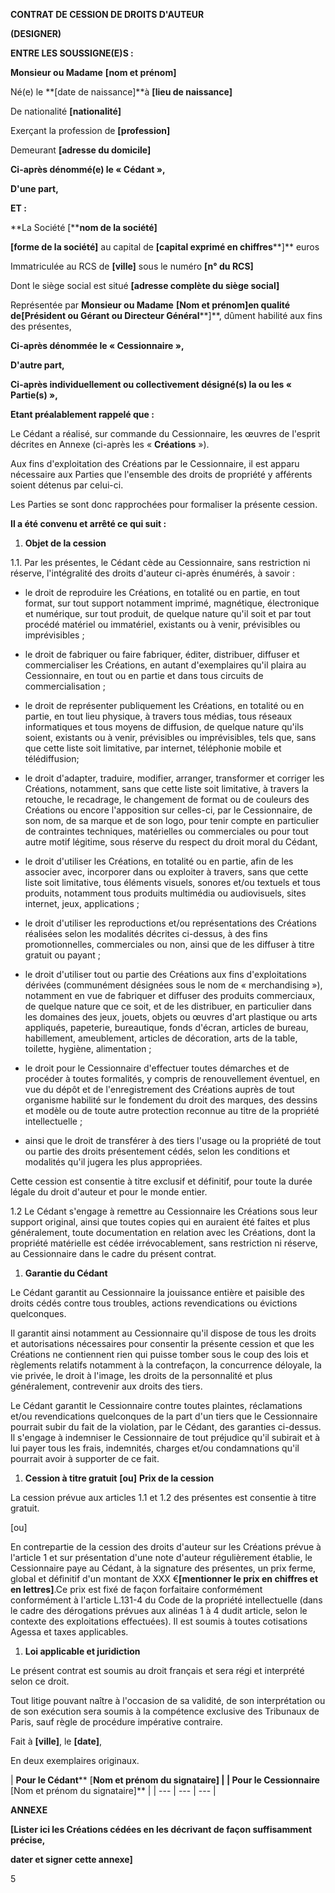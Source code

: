 **CONTRAT DE CESSION DE DROITS D'AUTEUR**

**(DESIGNER)**

**ENTRE LES SOUSSIGNE(E)S :**

**Monsieur ou Madame** **[nom et prénom]**

Né(e) le **[date de naissance]**à **[lieu de naissance]**

De nationalité **[nationalité]**

Exerçant la profession de **[profession]**

Demeurant **[adresse du domicile]**

**Ci-après dénommé(e) le « Cédant  »,**

**D'une part,**

**ET :**

**La Société [****nom de la société]**

**[****forme de la société****]** au capital de **[capital exprimé en chiffres****]** euros

Immatriculée au RCS de **[ville]** sous le numéro **[n° du RCS]**

Dont le siège social est situé **[adresse complète du siège social]**

Représentée par **Monsieur ou Madame** **[Nom et prénom]**en qualité de**[Président ou Gérant ou Directeur Général****]**, dûment habilité aux fins des présentes,

**Ci-après dénommée le  « Cessionnaire »,**

**D'autre part,**

**Ci-après individuellement ou collectivement désigné(s) la ou les « Partie(s) »,**

**Etant préalablement rappelé que :**

Le Cédant a réalisé, sur commande du Cessionnaire, les œuvres de l'esprit décrites en Annexe (ci-après les «  **Créations**  »).

Aux fins d'exploitation des Créations par le Cessionnaire, il est apparu nécessaire aux Parties que l'ensemble des droits de propriété y afférents soient détenus par celui-ci.

Les Parties se sont donc rapprochées pour formaliser la présente cession.

**Il a été convenu et arrêté ce qui suit :**

1. **Objet de la cession**

1.1. Par les présentes, le Cédant cède au Cessionnaire, sans restriction ni réserve, l'intégralité des droits d'auteur ci-après énumérés, à savoir :

- le droit de reproduire les Créations, en totalité ou en partie, en tout format, sur tout support notamment imprimé, magnétique, électronique et numérique, sur tout produit, de quelque nature qu'il soit et par tout procédé matériel ou immatériel, existants ou à venir, prévisibles ou imprévisibles ;

- le droit de fabriquer ou faire fabriquer, éditer, distribuer, diffuser et commercialiser les Créations, en autant d'exemplaires qu'il plaira au Cessionnaire, en tout ou en partie et dans tous circuits de commercialisation ;

- le droit de représenter publiquement les Créations, en totalité ou en partie, en tout lieu physique, à travers tous médias, tous réseaux informatiques et tous moyens de diffusion, de quelque nature qu'ils soient, existants ou à venir, prévisibles ou imprévisibles, tels que, sans que cette liste soit limitative, par internet, téléphonie mobile et télédiffusion;

- le droit d'adapter, traduire, modifier, arranger, transformer et corriger les Créations, notamment, sans que cette liste soit limitative, à travers la retouche, le recadrage, le changement de format ou de couleurs des Créations ou encore l'apposition sur celles-ci, par le Cessionnaire, de son nom, de sa marque et de son logo, pour tenir compte en particulier de contraintes techniques, matérielles ou commerciales ou pour tout autre motif légitime, sous réserve du respect du droit moral du Cédant,

- le droit d'utiliser les Créations, en totalité ou en partie, afin de les associer avec, incorporer dans ou exploiter à travers, sans que cette liste soit limitative, tous éléments visuels, sonores et/ou textuels et tous produits, notamment tous produits multimédia ou audiovisuels, sites internet, jeux, applications ;

- le droit d'utiliser les reproductions et/ou représentations des Créations réalisées selon les modalités décrites ci-dessus, à des fins promotionnelles, commerciales ou non, ainsi que de les diffuser à titre gratuit ou payant ;

- le droit d'utiliser tout ou partie des Créations aux fins d'exploitations dérivées (communément désignées sous le nom de « merchandising »), notamment en vue de fabriquer et diffuser des produits commerciaux, de quelque nature que ce soit, et de les distribuer, en particulier dans les domaines des jeux, jouets, objets ou œuvres d'art plastique ou arts appliqués, papeterie, bureautique, fonds d'écran, articles de bureau, habillement, ameublement, articles de décoration, arts de la table, toilette, hygiène, alimentation ;

- le droit pour le Cessionnaire d'effectuer toutes démarches et de procéder à toutes formalités, y compris de renouvellement éventuel, en vue du dépôt et de l'enregistrement des Créations auprès de tout organisme habilité sur le fondement du droit des marques, des dessins et modèle ou de toute autre protection reconnue au titre de la propriété intellectuelle ;

- ainsi que le droit de transférer à des tiers l'usage ou la propriété de tout ou partie des droits présentement cédés, selon les conditions et modalités qu'il jugera les plus appropriées.

Cette cession est consentie à titre exclusif et définitif, pour toute la durée légale du droit d'auteur et pour le monde entier.

1.2 Le Cédant s'engage à remettre au Cessionnaire les Créations sous leur support original, ainsi que toutes copies qui en auraient été faites et plus généralement, toute documentation en relation avec les Créations, dont la propriété matérielle est cédée irrévocablement, sans restriction ni réserve, au Cessionnaire dans le cadre du présent contrat.

1. **Garantie du Cédant**

Le Cédant garantit au Cessionnaire la jouissance entière et paisible des droits cédés contre tous troubles, actions revendications ou évictions quelconques.

Il garantit ainsi notamment au Cessionnaire qu'il dispose de tous les droits et autorisations nécessaires pour consentir la présente cession et que les Créations ne contiennent rien qui puisse tomber sous le coup des lois et règlements relatifs notamment à la contrefaçon, la concurrence déloyale, la vie privée, le droit à l'image, les droits de la personnalité et plus généralement, contrevenir aux droits des tiers.

Le Cédant garantit le Cessionnaire contre toutes plaintes, réclamations et/ou revendications quelconques de la part d'un tiers que le Cessionnaire pourrait subir du fait de la violation, par le Cédant, des garanties ci-dessus. Il s'engage à indemniser le Cessionnaire de tout préjudice qu'il subirait et à lui payer tous les frais, indemnités, charges et/ou condamnations qu'il pourrait avoir à supporter de ce fait.

1. **Cession à titre gratuit** **[ou]**  **Prix de la cession**

La cession prévue aux articles 1.1 et 1.2 des présentes est consentie à titre gratuit.

[ou]

En contrepartie de la cession des droits d'auteur sur les Créations prévue à l'article 1 et sur présentation d'une note d'auteur régulièrement établie, le Cessionnaire paye au Cédant, à la signature des présentes, un prix ferme, global et définitif d'un montant de XXX €**[mentionner le prix en chiffres et en lettres]**.Ce prix est fixé de façon forfaitaire conformément conformément à l'article L.131-4 du Code de la propriété intellectuelle (dans le cadre des dérogations prévues aux alinéas 1 à 4 dudit article, selon le contexte des exploitations effectuées). Il est soumis à toutes cotisations Agessa et taxes applicables.

1. **Loi applicable et juridiction**

Le présent contrat est soumis au droit français et sera régi et interprété selon ce droit.

Tout litige pouvant naître à l'occasion de sa validité, de son interprétation ou de son exécution sera soumis à la compétence exclusive des Tribunaux de Paris, sauf règle de procédure impérative contraire.

Fait à **[ville]**, le **[date]**,

En deux exemplaires originaux.

| **Pour le Cédant**** [****Nom et prénom du signataire]** |
 | **Pour le Cessionnaire**** [Nom et prénom du signataire]** |
| --- | --- | --- |

**ANNEXE**

**[Lister ici les Créations cédées en les décrivant de façon suffisamment précise,**

**dater et signer cette annexe]**

5
